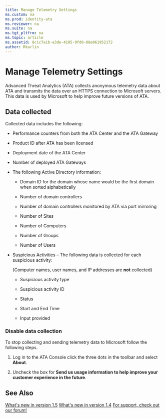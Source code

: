 ```yaml
---
title: Manage Telemetry Settings
ms.custom: na
ms.prod: identity-ata
ms.reviewer: na
ms.suite: na
ms.tgt_pltfrm: na
ms.topic: article
ms.assetid: 8c1c7a1b-a3de-4105-9fd0-08a061952172
author: Rkarlin
---
```

# Manage Telemetry Settings
Advanced Threat Analytics (ATA) collects anonymous telemetry data about ATA and transmits the data over an HTTPS connection to Microsoft servers.  This data is used by Microsoft to help improve future versions of ATA.

## Data collected
Collected data includes the following:

-   Performance counters from both the ATA Center    and the ATA Gateway

-   Product ID after ATA has been licensed

-   Deployment date of the ATA Center

-   Number of deployed ATA Gateways

-   The following Active Directory information:

    -   Domain ID for the domain whose name would be the first domain when sorted alphabetically

    -   Number of domain controllers

    -   Number of domain controllers monitored by ATA via port mirroring

    -   Number of Sites

    -   Number of Computers

    -   Number of Groups

    -   Number of Users

-   Suspicious Activities  – The following data is collected for each suspicious activity:

    (Computer names, user names, and IP addresses are **not** collected)

    -   Suspicious activity type

    -   Suspicious activity ID

    -   Status

    -   Start and End Time

    -   Input provided

### Disable data collection
To stop collecting and sending telemetry data to Microsoft follow the following steps.

1.  Log in to the ATA Console    click the three dots in the toolbar and select **About**.

2.  Uncheck the box for **Send us usage information to help improve your customer experience in the future**.

## See Also
[What's new in version 1.5](whats-new-version-1.5.md)
 [What's new in version 1.4](whats-new-version-1.4.md)
 [For support, check out our forum!](https://social.technet.microsoft.com/Forums/security/en-US/home?forum=mata)

